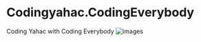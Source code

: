 # Codingyahac.CodingEverybody
Coding Yahac with Coding Everybody
![images](https://user-images.githubusercontent.com/43804152/50532943-16488f80-0b64-11e9-8427-3edd8d053952.png)

